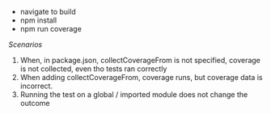 * navigate to build
* npm install
* npm run coverage


*Scenarios*

1. When, in package.json, collectCoverageFrom is not specified, coverage is not collected, even tho tests ran correctly
2. When adding collectCoverageFrom, coverage runs, but coverage data is incorrect.
3. Running the test on a global / imported module does not change the outcome
